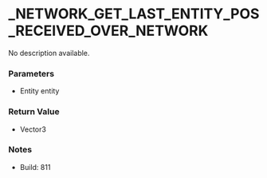 # _NETWORK_GET_LAST_ENTITY_POS_RECEIVED_OVER_NETWORK

No description available.

### Parameters
* Entity entity

### Return Value
* Vector3

### Notes
* Build: 811

